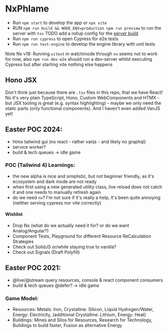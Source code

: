 # NxPhlame

- Run `npm start` to develop the app or `npx vite`
- RUN `npm run build && NODE_ENV=production npm run preview` to run the server with `tsx` TODO add a rollup config for the [server build](https://blog.devgenius.io/full-stack-development-with-vite-and-hono-1b8c26f48956)
- Run `npm run cypress` to open Cypress for e2e tests
- Run `npm run test-engine` to develop the engine library with unit tests

Note Nx v18: Running `vitest` in watchmode through `nx` seems not to work for now, also `npm run dev-e2e` should run a dev-server whilst executing Cypress but after starting vite nothing else happens

## Hono JSX

Don't think just because there are `.tsx` files in this repo, that we have React! No it's very plain TypeScript, Hono, Custom WebComponents and HTMX - but JSX tooling is great (e.g. syntax highlighting) - maybe we only need the static parts (only functional components). And I haven't even added VanJS yet!

## Easter POC 2024:

- htmx tailwind gui (no react - rather vanjs - and likely no graphql)
- service worker?
- build & tech queues
  -> idle game

### POC (Tailwind 4) Learnings:

- the new alpha is nice and simplistic, but not beginner friendly, as it's ecosystem and dark mode are not ready
- when first using a new generated utility class, live reload does not catch it and one needs to manually refresh again
- do we need `nx`? I'm not sure if it's really a help, it's been quite annoying (neither serving cypress nor vite correctly)

#### Wishlist

- Drop Nx (what do we actually need it for? or do we want Analog/Angular?)
- Component Tests, Playground for different Resource ReCalculation Strategies
- Check out SolidJS or/while staying true to vanilla?
- Check out Signals (Draft Polyfill)

## Easter POC 2021:

- @live/@stream query resources, console & react component consumers
- build & tech queues @defer?
  -> idle game

### Game Model:

- Resources: Metals: Iron, Crystalline: Silicon, Liquid Hydrogen/Water, Energy: Electricity, (additional Crystalline: Lithium, Energy: Heat)
- Buildings:
  Mines and Silos for Resources,
  Research for Technology,
  Buildings to build faster,
  Fusion as alternative Energy
